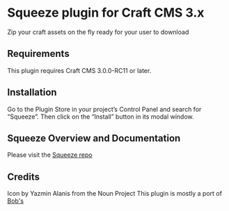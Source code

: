# Squeeze plugin for Craft CMS 3.x

Zip your craft assets on the fly ready for your user to download

## Requirements

This plugin requires Craft CMS 3.0.0-RC11 or later.

## Installation

Go to the Plugin Store in your project’s Control Panel and search for “Squeeze”. Then click on the “Install” button in its modal window.

## Squeeze Overview and Documentation

Please visit the [Squeeze repo](https://github.com/olivierbon/craft-squeeze)

## Credits

Icon by Yazmin Alanis from the Noun Project
This plugin is mostly a port of [Bob's](https://github.com/boboldehampsink/zipassets)

